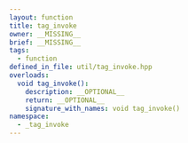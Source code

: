 ```yaml
---
layout: function
title: tag_invoke
owner: __MISSING__
brief: __MISSING__
tags:
  - function
defined_in_file: util/tag_invoke.hpp
overloads:
  void tag_invoke():
    description: __OPTIONAL__
    return: __OPTIONAL__
    signature_with_names: void tag_invoke()
namespace:
  - _tag_invoke
---
```

